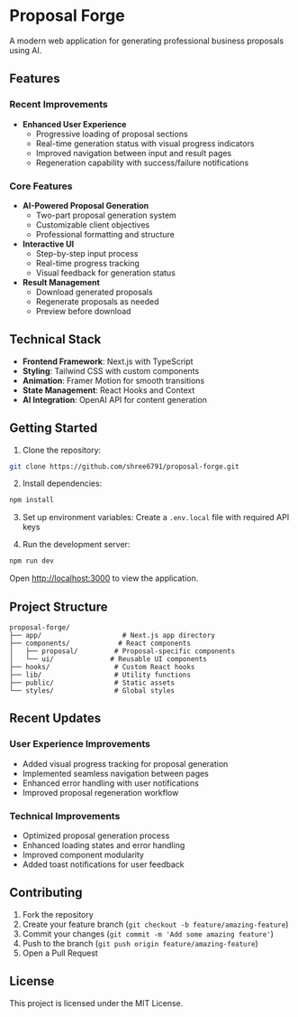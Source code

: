 # Proposal Forge

A modern web application for generating professional business proposals using AI.

## Features

### Recent Improvements
- **Enhanced User Experience**
  - Progressive loading of proposal sections
  - Real-time generation status with visual progress indicators
  - Improved navigation between input and result pages
  - Regeneration capability with success/failure notifications

### Core Features
- **AI-Powered Proposal Generation**
  - Two-part proposal generation system
  - Customizable client objectives
  - Professional formatting and structure
- **Interactive UI**
  - Step-by-step input process
  - Real-time progress tracking
  - Visual feedback for generation status
- **Result Management**
  - Download generated proposals
  - Regenerate proposals as needed
  - Preview before download

## Technical Stack

- **Frontend Framework**: Next.js with TypeScript
- **Styling**: Tailwind CSS with custom components
- **Animation**: Framer Motion for smooth transitions
- **State Management**: React Hooks and Context
- **AI Integration**: OpenAI API for content generation

## Getting Started

1. Clone the repository:
```bash
git clone https://github.com/shree6791/proposal-forge.git
```

2. Install dependencies:
```bash
npm install
```

3. Set up environment variables:
Create a `.env.local` file with required API keys

4. Run the development server:
```bash
npm run dev
```

Open [http://localhost:3000](http://localhost:3000) to view the application.

## Project Structure

```
proposal-forge/
├── app/                    # Next.js app directory
├── components/            # React components
│   ├── proposal/         # Proposal-specific components
│   └── ui/              # Reusable UI components
├── hooks/                # Custom React hooks
├── lib/                  # Utility functions
├── public/               # Static assets
└── styles/               # Global styles
```

## Recent Updates

### User Experience Improvements
- Added visual progress tracking for proposal generation
- Implemented seamless navigation between pages
- Enhanced error handling with user notifications
- Improved proposal regeneration workflow

### Technical Improvements
- Optimized proposal generation process
- Enhanced loading states and error handling
- Improved component modularity
- Added toast notifications for user feedback

## Contributing

1. Fork the repository
2. Create your feature branch (`git checkout -b feature/amazing-feature`)
3. Commit your changes (`git commit -m 'Add some amazing feature'`)
4. Push to the branch (`git push origin feature/amazing-feature`)
5. Open a Pull Request

## License

This project is licensed under the MIT License.

